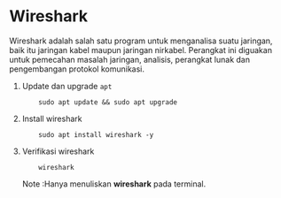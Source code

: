 # Wireshark
Wireshark adalah salah satu program untuk menganalisa suatu jaringan, baik itu jaringan kabel maupun jaringan nirkabel. Perangkat ini diguakan untuk pemecahan masalah jaringan, analisis, perangkat lunak dan pengembangan protokol komunikasi.

1. Update dan upgrade `apt`
    ```markdown=
        sudo apt update && sudo apt upgrade
    ```
2. Install wireshark
    ```markdown=
        sudo apt install wireshark -y
    ```
3. Verifikasi wireshark
    
    ```markdown=
        wireshark
    ```

    Note :Hanya menuliskan **wireshark** pada terminal. 
